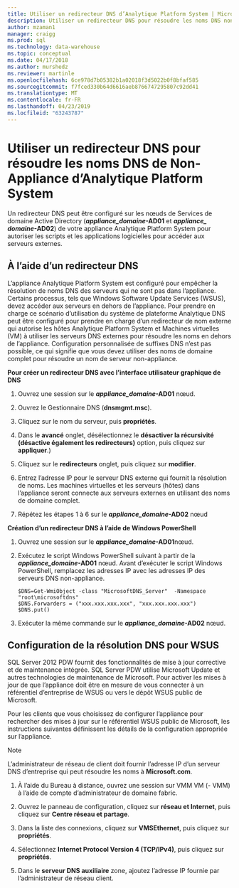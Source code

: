 ```yaml
---
title: Utiliser un redirecteur DNS d’Analytique Platform System | Microsoft Docs »
description: Utiliser un redirecteur DNS pour résoudre les noms DNS non-appliance d’Analytique Platform System.
author: mzaman1
manager: craigg
ms.prod: sql
ms.technology: data-warehouse
ms.topic: conceptual
ms.date: 04/17/2018
ms.author: murshedz
ms.reviewer: martinle
ms.openlocfilehash: 6ce978d7b05382b1a02018f3d5022b0f8bfaf585
ms.sourcegitcommit: f7fced330b64d6616aeb8766747295807c92dd41
ms.translationtype: MT
ms.contentlocale: fr-FR
ms.lasthandoff: 04/23/2019
ms.locfileid: "63243787"
---
```

# <a name="use-a-dns-forwarder-to-resolve-non-appliance-dns-names-in-analytics-platform-system"></a>Utiliser un redirecteur DNS pour résoudre les noms DNS de Non-Appliance d’Analytique Platform System
Un redirecteur DNS peut être configuré sur les nœuds de Services de domaine Active Directory (**_appliance\_domaine_-AD01** et  **_appliance\_ domaine_-AD02**) de votre appliance Analytique Platform System pour autoriser les scripts et les applications logicielles pour accéder aux serveurs externes.  
  
## <a name="ResolveDNS"></a>À l’aide d’un redirecteur DNS  
L’appliance Analytique Platform System est configuré pour empêcher la résolution de noms DNS des serveurs qui ne sont pas dans l’appliance. Certains processus, tels que Windows Software Update Services (WSUS), devez accéder aux serveurs en dehors de l’appliance. Pour prendre en charge ce scénario d’utilisation du système de plateforme Analytique DNS peut être configuré pour prendre en charge d’un redirecteur de nom externe qui autorise les hôtes Analytique Platform System et Machines virtuelles (VM) à utiliser les serveurs DNS externes pour résoudre les noms en dehors de l’appliance. Configuration personnalisée de suffixes DNS n’est pas possible, ce qui signifie que vous devez utiliser des noms de domaine complet pour résoudre un nom de serveur non-appliance.  
  
**Pour créer un redirecteur DNS avec l’interface utilisateur graphique de DNS**  
  
1.  Ouvrez une session sur le  **_appliance\_domaine_-AD01** nœud.  
  
2.  Ouvrez le Gestionnaire DNS (**dnsmgmt.msc**).  
  
3.  Cliquez sur le nom du serveur, puis **propriétés**.  
  
4.  Dans le **avancé** onglet, désélectionnez le **désactiver la récursivité (désactive également les redirecteurs)** option, puis cliquez sur **appliquer**.)  
  
5.  Cliquez sur le **redirecteurs** onglet, puis cliquez sur **modifier**.  
  
6.  Entrez l’adresse IP pour le serveur DNS externe qui fournit la résolution de noms. Les machines virtuelles et les serveurs (hôtes) dans l’appliance seront connecte aux serveurs externes en utilisant des noms de domaine complet.  
  
7.  Répétez les étapes 1 à 6 sur le  **_appliance\_domaine_-AD02** nœud  
  
**Création d’un redirecteur DNS à l’aide de Windows PowerShell**  
  
1.  Ouvrez une session sur le  **_appliance\_domaine_-AD01**nœud.  
  
2.  Exécutez le script Windows PowerShell suivant à partir de la  **_appliance\_domaine_-AD01** nœud. Avant d’exécuter le script Windows PowerShell, remplacez les adresses IP avec les adresses IP des serveurs DNS non-appliance.  
  
    ```  
    $DNS=Get-WmiObject -class "MicrosoftDNS_Server"  -Namespace "root\microsoftdns"  
    $DNS.Forwarders = ("xxx.xxx.xxx.xxx", "xxx.xxx.xxx.xxx")  
    $DNS.put()  
    ```  
  
3.  Exécuter la même commande sur le  **_appliance\_domaine_-AD02** nœud.  
  
## <a name="configuring-dns-resolution-for-wsus"></a>Configuration de la résolution DNS pour WSUS  
SQL Server 2012 PDW fournit des fonctionnalités de mise à jour corrective et de maintenance intégrée. SQL Server PDW utilise Microsoft Update et autres technologies de maintenance de Microsoft. Pour activer les mises à jour de que l’appliance doit être en mesure de vous connecter à un référentiel d’entreprise de WSUS ou vers le dépôt WSUS public de Microsoft.  
  
Pour les clients que vous choisissez de configurer l’appliance pour rechercher des mises à jour sur le référentiel WSUS public de Microsoft, les instructions suivantes définissent les détails de la configuration appropriée sur l’appliance.  
  
> [!NOTE]  
> L’administrateur de réseau de client doit fournir l’adresse IP d’un serveur DNS d’entreprise qui peut résoudre les noms à **Microsoft.com**.  
  
1.  À l’aide du Bureau à distance, ouvrez une session sur VMM VM (<fabric domain>- VMM) à l’aide de compte d’administrateur de domaine fabric.  
  
2.  Ouvrez le panneau de configuration, cliquez sur **réseau et Internet**, puis cliquez sur **Centre réseau et partage**.  
  
3.  Dans la liste des connexions, cliquez sur **VMSEthernet**, puis cliquez sur **propriétés**.  
  
4.  Sélectionnez **Internet Protocol Version 4 (TCP/IPv4)**, puis cliquez sur **propriétés**.  
  
5.  Dans le **serveur DNS auxiliaire** zone, ajoutez l’adresse IP fournie par l’administrateur de réseau client.  
  
<!-- MISSING LINKS ## See Also  
[Common Metadata Query Examples &#40;SQL Server PDW&#41;](../sqlpdw/common-metadata-query-examples-sql-server-pdw.md)  -->  
  
